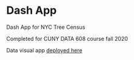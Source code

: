 # Dash App

Dash App for NYC Tree Census

Completed for CUNY DATA 608 course fall 2020


Data visual app [deployed here](https://treehealth-cuny608.herokuapp.com/)
